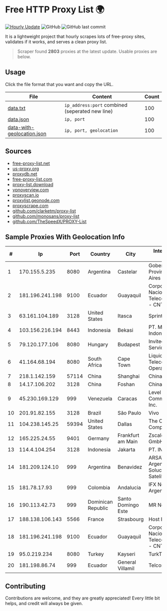 
# Free HTTP Proxy List 🌍

[![Hourly Update](https://github.com/mertguvencli/http-proxy-list/actions/workflows/main.yml/badge.svg?branch=main)](https://github.com/mertguvencli/http-proxy-list/actions/workflows/main.yml)
![GitHub](https://img.shields.io/github/license/mertguvencli/http-proxy-list)
![GitHub last commit](https://img.shields.io/github/last-commit/mertguvencli/http-proxy-list)

It is a lightweight project that hourly scrapes lots of free-proxy sites, validates if it works, and serves a clean proxy list.


> Scraper found **2803** proxies at the latest update. Usable proxies are below.

## Usage

Click the file format that you want and copy the URL.


|File|Content|Count|
|----|-------|-----|
|[data.txt](https://raw.githubusercontent.com/mertguvencli/http-proxy-list/main/proxy-list/data.txt)|`ip_address:port` combined (seperated new line)|100|
|[data.json](https://raw.githubusercontent.com/mertguvencli/http-proxy-list/main/proxy-list/data.json)|`ip, port`|100|
|[data-with-geolocation.json](https://raw.githubusercontent.com/mertguvencli/http-proxy-list/main/proxy-list/data-with-geolocation.json)|`ip, port, geolocation`|100|

## Sources

* [free-proxy-list.net](https://free-proxy-list.net)
* [us-proxy.org](https://www.us-proxy.org)
* [proxydb.net](http://proxydb.net)
* [free-proxy-list.com](https://free-proxy-list.com/?page=&port=&type%5B%5D=http&type%5B%5D=https&up_time=0&search=Search)
* [proxy-list.download](https://www.proxy-list.download/HTTP)
* [vpnoverview.com](https://vpnoverview.com/privacy/anonymous-browsing/free-proxy-servers)
* [proxyscan.io](https://www.proxyscan.io)
* [proxylist.geonode.com](https://proxylist.geonode.com/api/proxy-list?limit=300&page=1&sort_by=lastChecked&sort_type=desc&protocols=http,https)
* [proxyscrape.com](https://api.proxyscrape.com/v2/?request=displayproxies&protocol=http&timeout=10000&country=all&ssl=all&anonymity=all)
* [github.com/clarketm/proxy-list](https://raw.githubusercontent.com/clarketm/proxy-list/master/proxy-list-raw.txt)
* [github.com/monosans/proxy-list](https://raw.githubusercontent.com/monosans/proxy-list/main/proxies/http.txt)
* [github.com/TheSpeedX/PROXY-List](https://raw.githubusercontent.com/TheSpeedX/PROXY-List/master/http.txt)


## Sample Proxies With Geolocation Info

|#|Ip|Port|Country|City|Internet Service Provider|
|-|--|----|-------|----|-------------------------|
|1|170.155.5.235|8080|Argentina|Castelar|Gobernacion de la Provincia de Buenos Aires|
|2|181.196.241.198|9100|Ecuador|Guayaquil|Corporacion Nacional De Telecomunicaciones - CNT EP|
|3|63.161.104.189|3128|United States|Itasca|Sprint|
|4|103.156.216.194|8443|Indonesia|Bekasi|PT. Meiwa Mold Indonesia|
|5|79.120.177.106|8080|Hungary|Budapest|Invitech ICT Services Kft.|
|6|41.164.68.194|8080|South Africa|Cape Town|Liquid Telecommunications Operations Limited|
|7|218.1.142.159|57114|China|Shanghai|China Telecom|
|8|14.17.106.202|3128|China|Foshan|Chinanet|
|9|45.230.169.129|999|Venezuela|Caracas|Level 3 Communications, Inc.|
|10|201.91.82.155|3128|Brazil|São Paulo|Vivo|
|11|104.238.145.25|59394|United States|Dallas|The Constant Company|
|12|165.225.24.55|9401|Germany|Frankfurt am Main|Zscaler Switzerland GmbH|
|13|114.4.104.254|3128|Indonesia|Jakarta|PT. INDOSAT Tbk|
|14|181.209.124.10|999|Argentina|Benavidez|ARSAT - Empresa Argentina de Soluciones Satelitales S.A|
|15|181.78.17.93|999|Colombia|Andalucia|IFX Networks Argentina S.R.L|
|16|190.113.42.73|999|Dominican Republic|Santo Domingo Este|MR Networking, SRL|
|17|188.138.106.143|5566|France|Strasbourg|Host Europe GmbH|
|18|181.196.241.198|9100|Ecuador|Guayaquil|Corporacion Nacional De Telecomunicaciones - CNT EP|
|19|95.0.219.234|8080|Turkey|Kayseri|TurkTelecom|
|20|181.198.86.74|999|Ecuador|General Villamil|Telconet S.A|



## Contributing

Contributions are welcome, and they are greatly appreciated! Every
little bit helps, and credit will always be given.

